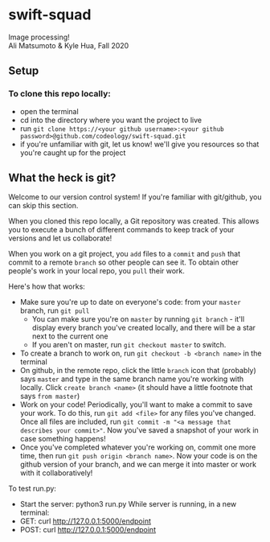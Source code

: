 # swift-squad
Image processing! \
Ali Matsumoto &amp; Kyle Hua, Fall 2020

## Setup
### To clone this repo locally:
* open the terminal
* cd into the directory where you want the project to
 live
* run `git clone https://<your github username>:<your github password>@github.com/codeology/swift-squad.git`
* if you're unfamiliar with git, let us know! we'll give you resources so that you're caught up for the project

## What the heck is git? 
Welcome to our version control system! If you're familiar with git/github, you can skip this section.

When you cloned this repo locally, a Git repository was created. This allows you to execute a bunch 
of different commands to keep track of your versions and let us collaborate! 

When you work on a git project, you `add` files to a `commit` and `push` that commit to a remote `branch` so other 
people can see it. To obtain other people's work in your local repo, you `pull` their work. 

Here's how that works: 
* Make sure you're up to date on everyone's code: from your `master` branch, run `git pull`
    * You can make sure you're on `master` by running `git branch` - it'll display every branch you've created locally, 
    and there will be a star next to the current one
    * If you aren't on master, run `git checkout master` to switch.  
* To create a branch to work on, run `git checkout -b <branch name>` in the terminal 
* On github, in the remote repo, click the little `branch` icon that (probably) says `master` and type in the same branch
name you're working with locally. Click `create branch <name>` (it should have a little footnote that says `from master`)
* Work on your code! Periodically, you'll want to make a commit to save your work. To do this, run `git add <file>` for any
files you've changed. Once all files are included, run `git commit -m "<a message that describes your commit>"`. Now you've
saved a snapshot of your work in case something happens!
* Once you've completed whatever you're working on, commit one more time, then run `git push origin <branch name>`. Now 
your code is on the github version of your branch, and we can merge it into master or work with it collaboratively!

To test run.py:
- Start the server: python3 run.py 
While server is running, in a new terminal:
- GET: curl http://127.0.0.1:5000/endpoint
- POST: curl http://127.0.0.1:5000/endpoint
